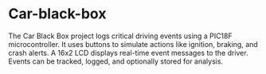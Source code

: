 # Car-black-box
The Car Black Box project logs critical driving events using a PIC18F microcontroller. It uses buttons to simulate actions like ignition, braking, and crash alerts. A 16x2 LCD displays real-time event messages to the driver. Events can be tracked, logged, and optionally stored for analysis.
